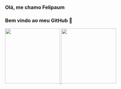 ### Olá, me chamo Felipaum
### Bem vindo ao meu GitHub 👋

<div>
<a href="https://github.com/feelipaum">
<img height="180em" src="https://github-readme-stats.vercel.app/api/top-langs/?username=feelipaum&layout=compact&langs_count=7&theme=dracula"/>
<img height="180em" src="https://github-readme-stats.vercel.app/api?username=feelipaum&show_icons=true&theme=dracula&include_all_commits=true&count_private=true"/>
</div>

<!--
**feelipaum/feelipaum** is a ✨ _special_ ✨ repository because its `README.md` (this file) appears on your GitHub profile.

Here are some ideas to get you started:

- 🔭 I’m currently working on ...
- 🌱 I’m currently learning ...
- 👯 I’m looking to collaborate on ...
- 🤔 I’m looking for help with ...
- 💬 Ask me about ...
- 📫 How to reach me: ...
- 😄 Pronouns: ...
- ⚡ Fun fact: ...
-->
